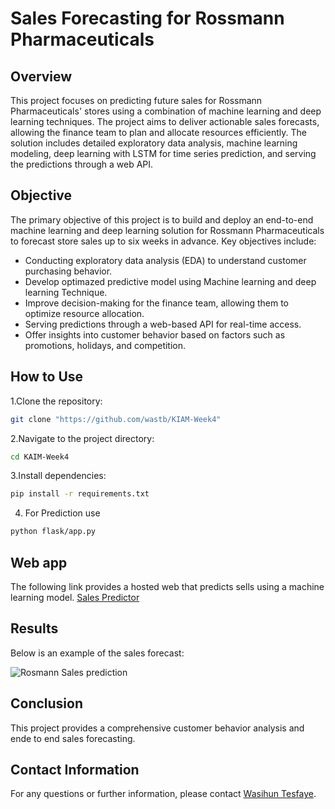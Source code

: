 # Sales Forecasting for Rossmann Pharmaceuticals 

## Overview

This project focuses on predicting future sales for Rossmann Pharmaceuticals' stores using a combination of machine learning and deep learning techniques. The project aims to deliver actionable sales forecasts, allowing the finance team to plan and allocate resources efficiently. The solution includes detailed exploratory data analysis, machine learning modeling, deep learning with LSTM for time series prediction, and serving the predictions through a web API.

## Objective

The primary objective of this project is to build and deploy an end-to-end machine learning and deep learning solution for Rossmann Pharmaceuticals to forecast store sales up to six weeks in advance. Key objectives include:

- Conducting exploratory data analysis (EDA) to understand customer purchasing behavior.
- Develop optimazed predictive model using Machine learning and deep learning Technique.
- Improve decision-making for the finance team, allowing them to optimize resource allocation.
- Serving predictions through a web-based API for real-time access.
- Offer insights into customer behavior based on factors such as promotions, holidays, and competition.
 
## How to Use

1.Clone the repository:

```bash
git clone "https://github.com/wastb/KIAM-Week4"
```

2.Navigate to the project directory:

```bash
cd KAIM-Week4
```

3.Install dependencies:

```bash
pip install -r requirements.txt
```
4. For Prediction use
```bash
python flask/app.py
```
## Web app
The following link provides a hosted web that predicts sells using a machine learning model.
[Sales Predictor](https://kiam-week4-5.onrender.com/)

## Results
Below is an example of the sales forecast:

![Rosmann Sales prediction](https://github.com/user-attachments/assets/4718ddf1-a5f2-4b10-94f6-d4f52312f819)


## Conclusion

This project provides a comprehensive customer behavior analysis and ende to end sales forecasting.
## Contact Information

For any questions or further information, please contact [Wasihun Tesfaye](mailto:wasihunpersonal@gmail.com).
